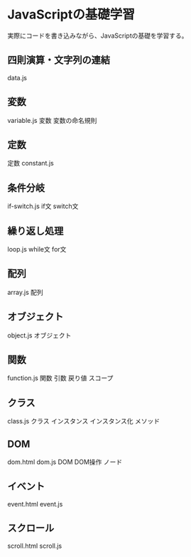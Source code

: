 # JavaScriptの基礎学習
実際にコードを書き込みながら、JavaScriptの基礎を学習する。

## 四則演算・文字列の連結
data.js

## 変数
variable.js
変数
変数の命名規則

## 定数
定数
constant.js

## 条件分岐
if-switch.js
if文
switch文

## 繰り返し処理
loop.js
while文
for文

## 配列
array.js
配列

## オブジェクト
object.js
オブジェクト

## 関数
function.js
関数
引数
戻り値
スコープ

## クラス
class.js
クラス
インスタンス
インスタンス化
メソッド

## DOM
dom.html
dom.js
DOM
DOM操作
ノード

## イベント
event.html
event.js

## スクロール
scroll.html
scroll.js